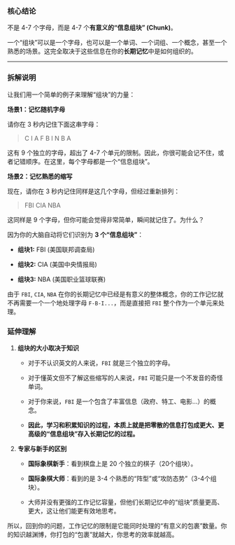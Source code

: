 
### 核心结论

不是 4-7 个字母，而是 4-7 个**有意义的“信息组块” (Chunk)**。

一个“组块”可以是一个字母，也可以是一个单词、一个词组、一个概念，甚至一个熟悉的场景。这完全取决于这些信息在你的**长期记忆**中是如何组织的。

---

### 拆解说明

让我们用一个简单的例子来理解“组块”的力量：

**场景1：记忆随机字母**

请你在 3 秒内记住下面这串字母：

> C I A F B I N B A

这有 9 个独立的字母，超出了 4-7 个单元的限制。因此，你很可能会记不住，或者记错顺序。在这里，每个字母都是一个“信息组块”。

**场景2：记忆熟悉的缩写**

现在，请你在 3 秒内记住同样是这几个字母，但经过重新排列：

> FBI CIA NBA

这同样是 9 个字母，但你可能会觉得非常简单，瞬间就记住了。为什么？

因为你的大脑自动将它们识别为 **3 个“信息组块”**：

- **组块1:** FBI (美国联邦调查局)
    
- **组块2:** CIA (美国中央情报局)
    
- **组块3:** NBA (美国职业篮球联赛)
    

由于 `FBI`, `CIA`, `NBA` 在你的长期记忆中已经是有意义的整体概念，你的工作记忆就不再需要一个一个地处理字母 `F-B-I...`，而是直接把 `FBI` 整个作为一个单元来处理。

### 延伸理解

1. **组块的大小取决于知识**
    
    - 对于不认识英文的人来说，`FBI` 就是三个独立的字母。
        
    - 对于懂英文但不了解这些缩写的人来说，`FBI` 可能只是一个不发音的奇怪单词。
        
    - 对于你来说，`FBI` 是一个包含了丰富信息（政府、特工、电影...）的概念。
        
    - **因此，学习和积累知识的过程，本质上就是把零散的信息打包成更大、更高级的“信息组块”存入长期记忆的过程。**
        
2. **专家与新手的区别**
    
    - **国际象棋新手**：看到棋盘上是 20 个独立的棋子（20个组块）。
        
    - **国际象棋大师**：看到的是 3-4 个熟悉的“阵型”或“攻防态势”（3-4个组块）。
        
    - 大师并没有更强的工作记忆容量，但他们长期记忆中的“组块”质量更高、更大，这让他们能更有效地思考。
        

所以，回到你的问题，工作记忆的限制是它能同时处理的“有意义的包裹”数量。你的知识越渊博，你打包的“包裹”就越大，你思考的效率就越高。